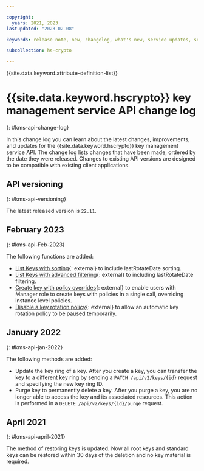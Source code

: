 ```yaml
---

copyright:
  years: 2021, 2023
lastupdated: "2023-02-08"

keywords: release note, new, changelog, what's new, service updates, service bulletin

subcollection: hs-crypto

---
```



{{site.data.keyword.attribute-definition-list}}



# {{site.data.keyword.hscrypto}} key management service API change log
{: #kms-api-change-log}

In this change log you can learn about the latest changes, improvements, and updates for the {{site.data.keyword.hscrypto}} key management service API. The change log lists changes that have been made, ordered by the date they were released. Changes to existing API versions are designed to be compatible with existing client applications.

## API versioning
{: #kms-api-versioning}

The latest released version is `22.11`.

## February 2023
{: #kms-api-Feb-2023}

The following functions are added:

- [List Keys with sorting](/apidocs/hs-crypto#:~:text=values%3A%20length%20≤%20256-,sort,-string){: external} to include lastRotateDate sorting.
- [List Keys with advanced filtering](/apidocs/hs-crypto#:~:text=Default%3A%20id-,filter,-string){: external} to including lastRotateDate filtering.
- [Create key with policy overrides](https://cloud.ibm.com/apidocs/hs-crypto#createkeywithpoliciesoverrides){: external} to enable users with Manager role to create keys with policies in a single call, overriding instance level policies.
- [Disable a key rotation policy](/apidocs/hs-crypto#:~:text=policy%2Bjson"%2C%0A%20%20%20%20%20%20%20%20"rotation"%3A%20%7B%0A%20%20%20%20%20%20%20%20%20%20"-,enabled,-"%3A%20<true%7Cfalse>%2C%0A%20%20%20%20%20%20%20%20%20%20"interval_month){: external} to allow an automatic key rotation policy to be paused temporarily.

## January 2022
{: #kms-api-jan-2022}

The following methods are added:

- Update the key ring of a key. After you create a key, you can transfer the key to a different key ring by sending a `PATCH /api/v2/keys/{id}` request and specifying the new key ring ID.
- Purge key to permanently delete a key. After you purge a key, you are no longer able to access the key and its associated resources. This action is performed in a `DELETE /api/v2/keys/{id}/purge` request.

## April 2021
{: #kms-api-april-2021}

The method of restoring keys is updated. Now all root keys and standard keys can be restored within 30 days of the deletion and no key material is required.

